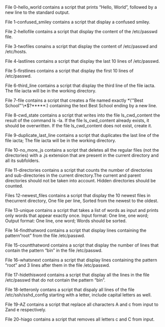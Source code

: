 File 0-hello_world contains a script that prints “Hello, World”, followed by a new line to the standard output.

File 1-confused_smiley contains a script that display a confused smiley.

File 2-hellofile contains a script that display the content of the /etc/passwd file.

File 3-twofiles conains a script that display  the content of /etc/passwd and /etc/hosts.

File 4-lastlines contains a script that display the last 10 lines of /etc/passwd.

File 5-firstlines contains a script that display the first 10 lines of /etc/passwd.

File 6-third_line contains a script that display the third line of the file iacta.
The file iacta will be in the working directory.

File 7-file contains a script that creates a file named exactly \*\\'"Best School"\'\\*$\?\*\*\*\*\*:) containing the text Best School ending by a new line.

File 8-cwd_state contains a script that writes into the file ls_cwd_content the result of the command ls -la. If the file ls_cwd_content already exists, it should be overwritten. If the file ls_cwd_content does not exist, create it.

File 9-duplicate_last_line contains a script that duplicates the last line of the file iacta;
The file iacta will be in the working directory.

File 10-no_more_js contains a script that deletes all the regular files (not the directories) with a .js extension that are present in the current directory and all its subfolders.

File 11-directories contains a script that counts the number of directories and sub-directories in the current directory.The current and parent directories should not be taken into account.
Hidden directories should be counted.

Files 12-newest_files contains a script that display the 10 newest files in thecurrent directory, One file per line, Sorted from the newest to the oldest.

File 13-unique contains a script that takes a list of words as input and prints only words that appear exactly once. Input format: One line, one word; Output format: One line, one word; Words should be sorted.

File 14-findthatword contains a script that display lines containing the pattern“root” from the file /etc/passwd.

File 15-countthatword contains a script that display the number of lines that contain the pattern “bin” in the file /etc/passwd.

File 16-whatsnext contains a script that display lines containing the pattern “root” and 3 lines after them in the file /etc/passwd.

File 17-hidethisword contains a script that display all the lines in the file /etc/passwd that do not contain the pattern “bin”.

File 18-letteronly contans a script that dispaly all lines of the file /etc/ssh/sshd_config starting with a letter, include capital letters as well.

File 19-AZ contains a script that replace all characters A and c from input to Zand e respectively.

File 20-hiago contains a script that removes all letters c and C from input.
